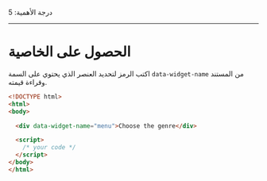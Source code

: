 درجة الأهمية: 5

---

# الحصول على الخاصية

اكتب الرمز لتحديد العنصر الذي يحتوي على السمة `data-widget-name` من المستند وقراءة قيمته.

```html run
<!DOCTYPE html>
<html>
<body>

  <div data-widget-name="menu">Choose the genre</div>

  <script>
    /* your code */
  </script>
</body>
</html>
```


